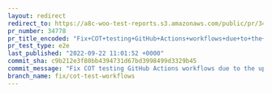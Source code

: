 ```yaml
---
layout: redirect
redirect_to: https://a8c-woo-test-reports.s3.amazonaws.com/public/pr/34778/e2e/index.html
pr_number: 34778
pr_title_encoded: "Fix+COT+testing+GitHub+Actions+workflows+due+to+the+upgrade+to+pnpm+7.11.0"
pr_test_type: e2e
last_published: "2022-09-22 11:01:52 +0000"
commit_sha: c9b212e3f80bb4394731d67bd3998499d3329b45
commit_message: "Fix COT testing GitHub Actions workflows due to the upgrade to pnpm 7…"
branch_name: fix/cot-test-workflows
---
```

